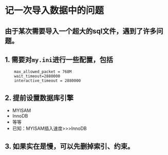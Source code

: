 #   记一次导入数据中的问题

##  由于某次需要导入一个超大的sql文件，遇到了许多问题。

##  1.  需要对`my.ini`进行一些配置，包括
        max_allowed_packet = 768M
        wait_timeout=2880000 
        interactive_timeout = 2880000
##  2.  提前设置数据库引擎
-   MYISAM
-   InnoDB
-   等等
-   已知：MYISAM插入速度>>>InnoDB
##  3.  如果实在是慢，可以先删掉索引、约束。